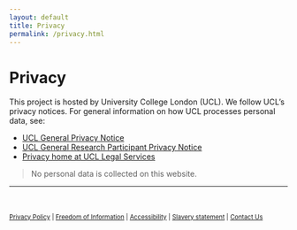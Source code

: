 ```yaml
---
layout: default
title: Privacy
permalink: /privacy.html
---
```


# Privacy

This project is hosted by University College London (UCL). We follow UCL’s privacy notices. For general information on how UCL processes personal data, see:

- [UCL General Privacy Notice](https://www.ucl.ac.uk/legal-services/privacy/general-privacy-notice)
- [UCL General Research Participant Privacy Notice](https://www.ucl.ac.uk/legal-services/privacy/ucl-general-research-participant-privacy-notice)
- [Privacy home at UCL Legal Services](https://www.ucl.ac.uk/legal-services/privacy)

> No personal data is collected on this website.

---

<footer style="margin-top:3rem; font-size:0.7rem;">
  <a href="./privacy.html">Privacy Policy</a> |
  <a href="https://www.ucl.ac.uk/foi">Freedom of Information</a> |
  <a href="https://www.ucl.ac.uk/accessibility">Accessibility</a> |
  <a href="https://www.ucl.ac.uk/commercial-procurement/modern-day-slavery-statement">Slavery statement</a> |
  <a href="./contact.html"> Contact Us</a>
</footer>